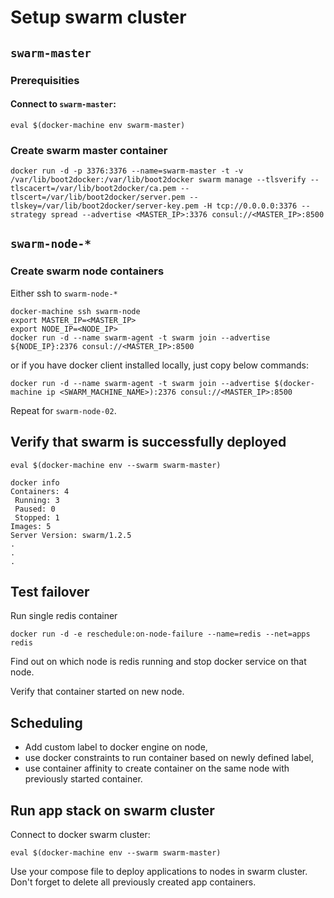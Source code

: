 Setup swarm cluster
===================

## `swarm-master`

### Prerequisities


#### Connect to `swarm-master`:

```
eval $(docker-machine env swarm-master)
```

### Create swarm master container

```
docker run -d -p 3376:3376 --name=swarm-master -t -v /var/lib/boot2docker:/var/lib/boot2docker swarm manage --tlsverify --tlscacert=/var/lib/boot2docker/ca.pem --tlscert=/var/lib/boot2docker/server.pem --tlskey=/var/lib/boot2docker/server-key.pem -H tcp://0.0.0.0:3376 --strategy spread --advertise <MASTER_IP>:3376 consul://<MASTER_IP>:8500 
```

## `swarm-node-*`

### Create swarm node containers

Either ssh to `swarm-node-*`
```
docker-machine ssh swarm-node
export MASTER_IP=<MASTER_IP>
export NODE_IP=<NODE_IP>
docker run -d --name swarm-agent -t swarm join --advertise ${NODE_IP}:2376 consul://<MASTER_IP>:8500
```

or if you have docker client installed locally, just copy below commands:
```
docker run -d --name swarm-agent -t swarm join --advertise $(docker-machine ip <SWARM_MACHINE_NAME>):2376 consul://<MASTER_IP>:8500
```

Repeat for `swarm-node-02`.

## Verify that swarm is successfully deployed

```
eval $(docker-machine env --swarm swarm-master)

docker info
Containers: 4
 Running: 3
 Paused: 0
 Stopped: 1
Images: 5
Server Version: swarm/1.2.5
.
.
.
```

## Test failover

Run single redis container

```
docker run -d -e reschedule:on-node-failure --name=redis --net=apps redis
```

Find out on which node is redis running and stop docker service on that node.

Verify that container started on new node.

## Scheduling

  * Add custom label to docker engine on node,
  * use docker constraints to run container based on newly defined label,
  * use container affinity to create container on the same node with previously started container.

## Run app stack on swarm cluster

Connect to docker swarm cluster:

```
eval $(docker-machine env --swarm swarm-master)
```

Use your compose file to deploy applications to nodes in swarm cluster. 
Don't forget to delete all previously created app containers.
